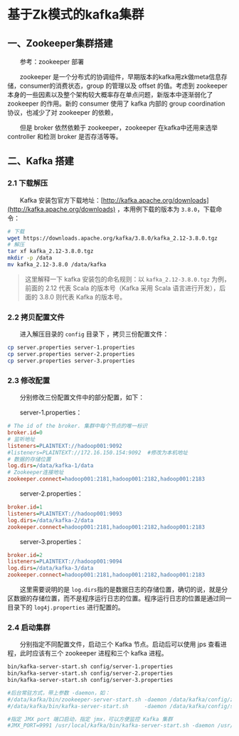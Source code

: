 # 基于Zk模式的kafka集群

## 一、Zookeeper集群搭建

　　参考：zookeeper 部署

　　zookeeper 是一个分布式的协调组件，早期版本的kafka用zk做meta信息存储，consumer的消费状态，group  的管理以及 offset 的值。考虑到 zookeeper 本身的一些因素以及整个架构较大概率存在单点问题，新版本中逐渐弱化了  zookeeper 的作用。新的 consumer 使用了 kafka 内部的 group coordination 协议，也减少了对  zookeeper 的依赖，

　　但是 broker 依然依赖于 zookeeper，zookeeper 在kafka中还用来选举 controller 和检测 broker 是否存活等等。

## 二、Kafka 搭建

### 2.1 下载解压

　　Kafka 安装包官方下载地址：[http://kafka.apache.org/downloads](http://kafka.apache.org/downloads) ，本用例下载的版本为 `3.8.0`​，下载命令：

```bash
# 下载
wget https://downloads.apache.org/kafka/3.8.0/kafka_2.12-3.8.0.tgz
# 解压
tar xf kafka_2.12-3.8.0.tgz
mkdir -p /data
mv kafka_2.12-3.8.0 /data/kafka

```

> 这里解释一下 kafka 安装包的命名规则：以 `kafka_2.12-3.8.0.tgz`​ 为例，前面的 2.12 代表 Scala 的版本号（Kafka 采用 Scala 语言进行开发），后面的 3.8.0 则代表 Kafka 的版本号。

### 2.2 拷贝配置文件

　　进入解压目录的 `config`​ 目录下 ，拷贝三份配置文件：

```bash
cp server.properties server-1.properties
cp server.properties server-2.properties
cp server.properties server-3.properties
```

### 2.3 修改配置

　　分别修改三份配置文件中的部分配置，如下：

　　server-1.properties：

```ini
# The id of the broker. 集群中每个节点的唯一标识
broker.id=0
# 监听地址
listeners=PLAINTEXT://hadoop001:9092
#listeners=PLAINTEXT://172.16.150.154:9092  #修改为本机地址
# 数据的存储位置
log.dirs=/data/kafka-1/data
# Zookeeper连接地址
zookeeper.connect=hadoop001:2181,hadoop001:2182,hadoop001:2183
```

　　server-2.properties：

```ini
broker.id=1
listeners=PLAINTEXT://hadoop001:9093
log.dirs=/data/kafka-2/data
zookeeper.connect=hadoop001:2181,hadoop001:2182,hadoop001:2183
```

　　server-3.properties：

```ini
broker.id=2
listeners=PLAINTEXT://hadoop001:9094
log.dirs=/data/kafka-3/data
zookeeper.connect=hadoop001:2181,hadoop001:2182,hadoop001:2183
```

　　这里需要说明的是 `log.dirs`​ 指的是数据日志的存储位置，确切的说，就是分区数据的存储位置，而不是程序运行日志的位置。程序运行日志的位置是通过同一目录下的 `log4j.properties`​ 进行配置的。

### 2.4 启动集群

　　分别指定不同配置文件，启动三个 Kafka 节点。启动后可以使用 jps 查看进程，此时应该有三个 zookeeper 进程和三个 kafka 进程。

```bash
bin/kafka-server-start.sh config/server-1.properties
bin/kafka-server-start.sh config/server-2.properties
bin/kafka-server-start.sh config/server-3.properties

#后台常驻方式，带上参数 -daemon，如：
#/data/kafka/bin/zookeeper-server-start.sh -daemon /data/kafka/config/zookeeper.properties
#/data/kafka/bin/kafka-server-start.sh     -daemon /data/kafka/config/server.properties 

#指定 JMX port 端口启动，指定 jmx，可以方便监控 Kafka 集群
#JMX_PORT=9991 /usr/local/kafka/bin/kafka-server-start.sh -daemon /usr/local/kafka/config/server.properties

```

　　‍

　　‍
